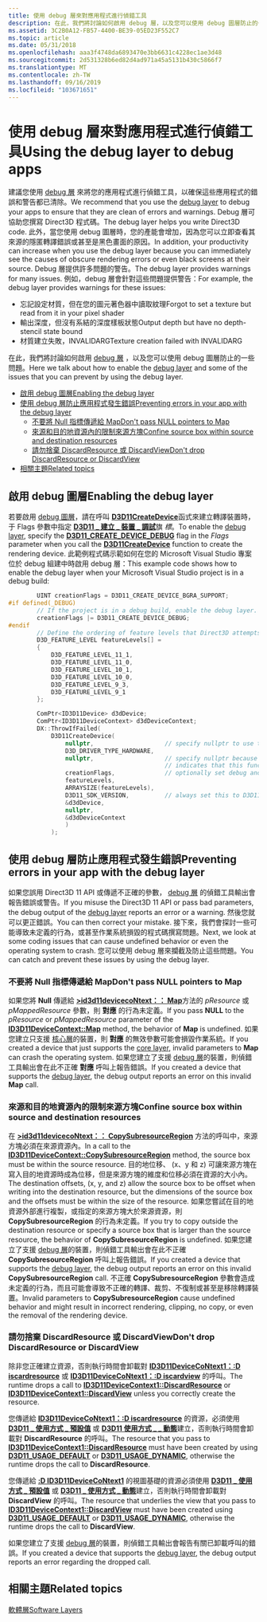 ```yaml
---
title: 使用 debug 層來對應用程式進行偵錯工具
description: 在此，我們將討論如何啟用 debug 層，以及您可以使用 debug 圖層防止的一些問題。
ms.assetid: 3C2B0A12-FB57-4400-BE39-05ED23F552C7
ms.topic: article
ms.date: 05/31/2018
ms.openlocfilehash: aaa3f4748da6893470e3bb6631c4228ec1ae3d48
ms.sourcegitcommit: 2d531328b6ed82d4ad971a45a5131b430c5866f7
ms.translationtype: MT
ms.contentlocale: zh-TW
ms.lasthandoff: 09/16/2019
ms.locfileid: "103671651"
---
```

# <a name="using-the-debug-layer-to-debug-apps"></a><span data-ttu-id="05eed-103">使用 debug 層來對應用程式進行偵錯工具</span><span class="sxs-lookup"><span data-stu-id="05eed-103">Using the debug layer to debug apps</span></span>

<span data-ttu-id="05eed-104">建議您使用 [debug 層](overviews-direct3d-11-devices-layers.md) 來將您的應用程式進行偵錯工具，以確保這些應用程式的錯誤和警告都已清除。</span><span class="sxs-lookup"><span data-stu-id="05eed-104">We recommend that you use the [debug layer](overviews-direct3d-11-devices-layers.md) to debug your apps to ensure that they are clean of errors and warnings.</span></span> <span data-ttu-id="05eed-105">Debug 層可協助您撰寫 Direct3D 程式碼。</span><span class="sxs-lookup"><span data-stu-id="05eed-105">The debug layer helps you write Direct3D code.</span></span> <span data-ttu-id="05eed-106">此外，當您使用 debug 圖層時，您的產能會增加，因為您可以立即查看其來源的隱匿轉譯錯誤或甚至是黑色畫面的原因。</span><span class="sxs-lookup"><span data-stu-id="05eed-106">In addition, your productivity can increase when you use the debug layer because you can immediately see the causes of obscure rendering errors or even black screens at their source.</span></span> <span data-ttu-id="05eed-107">Debug 層提供許多問題的警告。</span><span class="sxs-lookup"><span data-stu-id="05eed-107">The debug layer provides warnings for many issues.</span></span> <span data-ttu-id="05eed-108">例如，debug 層會針對這些問題提供警告：</span><span class="sxs-lookup"><span data-stu-id="05eed-108">For example, the debug layer provides warnings for these issues:</span></span>

-   <span data-ttu-id="05eed-109">忘記設定材質，但在您的圖元著色器中讀取紋理</span><span class="sxs-lookup"><span data-stu-id="05eed-109">Forgot to set a texture but read from it in your pixel shader</span></span>
-   <span data-ttu-id="05eed-110">輸出深度，但沒有系結的深度樣板狀態</span><span class="sxs-lookup"><span data-stu-id="05eed-110">Output depth but have no depth-stencil state bound</span></span>
-   <span data-ttu-id="05eed-111">材質建立失敗，INVALIDARG</span><span class="sxs-lookup"><span data-stu-id="05eed-111">Texture creation failed with INVALIDARG</span></span>

<span data-ttu-id="05eed-112">在此，我們將討論如何啟用 [debug 層](overviews-direct3d-11-devices-layers.md) ，以及您可以使用 debug 圖層防止的一些問題。</span><span class="sxs-lookup"><span data-stu-id="05eed-112">Here we talk about how to enable the [debug layer](overviews-direct3d-11-devices-layers.md) and some of the issues that you can prevent by using the debug layer.</span></span>

-   [<span data-ttu-id="05eed-113">啟用 debug 圖層</span><span class="sxs-lookup"><span data-stu-id="05eed-113">Enabling the debug layer</span></span>](#enabling-the-debug-layer)
-   [<span data-ttu-id="05eed-114">使用 debug 層防止應用程式發生錯誤</span><span class="sxs-lookup"><span data-stu-id="05eed-114">Preventing errors in your app with the debug layer</span></span>](#preventing-errors-in-your-app-with-the-debug-layer)
    -   [<span data-ttu-id="05eed-115">不要將 Null 指標傳遞給 Map</span><span class="sxs-lookup"><span data-stu-id="05eed-115">Don't pass NULL pointers to Map</span></span>](#dont-pass-null-pointers-to-map)
    -   [<span data-ttu-id="05eed-116">來源和目的地資源內的限制來源方塊</span><span class="sxs-lookup"><span data-stu-id="05eed-116">Confine source box within source and destination resources</span></span>](#confine-source-box-within-source-and-destination-resources)
    -   [<span data-ttu-id="05eed-117">請勿捨棄 DiscardResource 或 DiscardView</span><span class="sxs-lookup"><span data-stu-id="05eed-117">Don't drop DiscardResource or DiscardView</span></span>](#dont-drop-discardresource-or-discardview)
-   [<span data-ttu-id="05eed-118">相關主題</span><span class="sxs-lookup"><span data-stu-id="05eed-118">Related topics</span></span>](#related-topics)

## <a name="enabling-the-debug-layer"></a><span data-ttu-id="05eed-119">啟用 debug 圖層</span><span class="sxs-lookup"><span data-stu-id="05eed-119">Enabling the debug layer</span></span>

<span data-ttu-id="05eed-120">若要啟用 [debug 圖層](overviews-direct3d-11-devices-layers.md)，請在呼叫 [**D3D11CreateDevice**](/windows/desktop/api/D3D11/nf-d3d11-d3d11createdevice)函式來建立轉譯裝置時，于 Flags 參數中指定 [**D3D11 \_ 建立 \_ 裝置 \_ 調試**](/windows/desktop/api/D3D11/ne-d3d11-d3d11_create_device_flag)旗 *標*。</span><span class="sxs-lookup"><span data-stu-id="05eed-120">To enable the [debug layer](overviews-direct3d-11-devices-layers.md), specify the [**D3D11\_CREATE\_DEVICE\_DEBUG**](/windows/desktop/api/D3D11/ne-d3d11-d3d11_create_device_flag) flag in the *Flags* parameter when you call the [**D3D11CreateDevice**](/windows/desktop/api/D3D11/nf-d3d11-d3d11createdevice) function to create the rendering device.</span></span> <span data-ttu-id="05eed-121">此範例程式碼示範如何在您的 Microsoft Visual Studio 專案位於 debug 組建中時啟用 debug 層：</span><span class="sxs-lookup"><span data-stu-id="05eed-121">This example code shows how to enable the debug layer when your Microsoft Visual Studio project is in a debug build:</span></span>


```C++
        UINT creationFlags = D3D11_CREATE_DEVICE_BGRA_SUPPORT;
#if defined(_DEBUG)
        // If the project is in a debug build, enable the debug layer.
        creationFlags |= D3D11_CREATE_DEVICE_DEBUG;
#endif
        // Define the ordering of feature levels that Direct3D attempts to create.
        D3D_FEATURE_LEVEL featureLevels[] =
        {
            D3D_FEATURE_LEVEL_11_1,
            D3D_FEATURE_LEVEL_11_0,
            D3D_FEATURE_LEVEL_10_1,
            D3D_FEATURE_LEVEL_10_0,
            D3D_FEATURE_LEVEL_9_3,
            D3D_FEATURE_LEVEL_9_1
        };

        ComPtr<ID3D11Device> d3dDevice;
        ComPtr<ID3D11DeviceContext> d3dDeviceContext;
        DX::ThrowIfFailed(
            D3D11CreateDevice(
                nullptr,                    // specify nullptr to use the default adapter
                D3D_DRIVER_TYPE_HARDWARE,
                nullptr,                    // specify nullptr because D3D_DRIVER_TYPE_HARDWARE 
                                            // indicates that this function uses hardware
                creationFlags,              // optionally set debug and Direct2D compatibility flags
                featureLevels,
                ARRAYSIZE(featureLevels),
                D3D11_SDK_VERSION,          // always set this to D3D11_SDK_VERSION
                &d3dDevice,
                nullptr,
                &d3dDeviceContext
                )
            );
```



## <a name="preventing-errors-in-your-app-with-the-debug-layer"></a><span data-ttu-id="05eed-122">使用 debug 層防止應用程式發生錯誤</span><span class="sxs-lookup"><span data-stu-id="05eed-122">Preventing errors in your app with the debug layer</span></span>

<span data-ttu-id="05eed-123">如果您誤用 Direct3D 11 API 或傳遞不正確的參數， [debug 層](overviews-direct3d-11-devices-layers.md) 的偵錯工具輸出會報告錯誤或警告。</span><span class="sxs-lookup"><span data-stu-id="05eed-123">If you misuse the Direct3D 11 API or pass bad parameters, the debug output of the [debug layer](overviews-direct3d-11-devices-layers.md) reports an error or a warning.</span></span> <span data-ttu-id="05eed-124">然後您就可以更正錯誤。</span><span class="sxs-lookup"><span data-stu-id="05eed-124">You can then correct your mistake.</span></span> <span data-ttu-id="05eed-125">接下來，我們會探討一些可能導致未定義的行為，或甚至作業系統損毀的程式碼撰寫問題。</span><span class="sxs-lookup"><span data-stu-id="05eed-125">Next, we look at some coding issues that can cause undefined behavior or even the operating system to crash.</span></span> <span data-ttu-id="05eed-126">您可以使用 debug 層來攔截及防止這些問題。</span><span class="sxs-lookup"><span data-stu-id="05eed-126">You can catch and prevent these issues by using the debug layer.</span></span>

### <a name="dont-pass-null-pointers-to-map"></a><span data-ttu-id="05eed-127">不要將 Null 指標傳遞給 Map</span><span class="sxs-lookup"><span data-stu-id="05eed-127">Don't pass NULL pointers to Map</span></span>

<span data-ttu-id="05eed-128">如果您將 **Null** 傳遞給 [**>id3d11devicecoNtext：： Map**](/windows/desktop/api/D3D11/nf-d3d11-id3d11devicecontext-map)方法的 *pResource* 或 *pMappedResource* 參數，則 **對應** 的行為未定義。</span><span class="sxs-lookup"><span data-stu-id="05eed-128">If you pass **NULL** to the *pResource* or *pMappedResource* parameter of the [**ID3D11DeviceContext::Map**](/windows/desktop/api/D3D11/nf-d3d11-id3d11devicecontext-map) method, the behavior of **Map** is undefined.</span></span> <span data-ttu-id="05eed-129">如果您建立只支援 [核心層](overviews-direct3d-11-devices-layers.md)的裝置，則 **對應** 的無效參數可能會損毀作業系統。</span><span class="sxs-lookup"><span data-stu-id="05eed-129">If you created a device that just supports the [core layer](overviews-direct3d-11-devices-layers.md), invalid parameters to **Map** can crash the operating system.</span></span> <span data-ttu-id="05eed-130">如果您建立了支援 [debug 層](overviews-direct3d-11-devices-layers.md)的裝置，則偵錯工具輸出會在此不正確 **對應** 呼叫上報告錯誤。</span><span class="sxs-lookup"><span data-stu-id="05eed-130">If you created a device that supports the [debug layer](overviews-direct3d-11-devices-layers.md), the debug output reports an error on this invalid **Map** call.</span></span>

### <a name="confine-source-box-within-source-and-destination-resources"></a><span data-ttu-id="05eed-131">來源和目的地資源內的限制來源方塊</span><span class="sxs-lookup"><span data-stu-id="05eed-131">Confine source box within source and destination resources</span></span>

<span data-ttu-id="05eed-132">在 [**>id3d11devicecoNtext：： CopySubresourceRegion**](/windows/desktop/api/D3D11/nf-d3d11-id3d11devicecontext-copysubresourceregion) 方法的呼叫中，來源方塊必須在來源資源內。</span><span class="sxs-lookup"><span data-stu-id="05eed-132">In a call to the [**ID3D11DeviceContext::CopySubresourceRegion**](/windows/desktop/api/D3D11/nf-d3d11-id3d11devicecontext-copysubresourceregion) method, the source box must be within the source resource.</span></span> <span data-ttu-id="05eed-133">目的地位移、 (x、y 和 z) 可讓來源方塊在寫入目的地資源時成為位移，但是來源方塊的維度和位移必須在資源的大小內。</span><span class="sxs-lookup"><span data-stu-id="05eed-133">The destination offsets, (x, y, and z) allow the source box to be offset when writing into the destination resource, but the dimensions of the source box and the offsets must be within the size of the resource.</span></span> <span data-ttu-id="05eed-134">如果您嘗試在目的地資源外部進行複製，或指定的來源方塊大於來源資源，則 **CopySubresourceRegion** 的行為未定義。</span><span class="sxs-lookup"><span data-stu-id="05eed-134">If you try to copy outside the destination resource or specify a source box that is larger than the source resource, the behavior of **CopySubresourceRegion** is undefined.</span></span> <span data-ttu-id="05eed-135">如果您建立了支援 [debug 層](overviews-direct3d-11-devices-layers.md)的裝置，則偵錯工具輸出會在此不正確 **CopySubresourceRegion** 呼叫上報告錯誤。</span><span class="sxs-lookup"><span data-stu-id="05eed-135">If you created a device that supports the [debug layer](overviews-direct3d-11-devices-layers.md), the debug output reports an error on this invalid **CopySubresourceRegion** call.</span></span> <span data-ttu-id="05eed-136">不正確 **CopySubresourceRegion** 參數會造成未定義的行為，而且可能會導致不正確的轉譯、裁剪、不復制或甚至是移除轉譯裝置。</span><span class="sxs-lookup"><span data-stu-id="05eed-136">Invalid parameters to **CopySubresourceRegion** cause undefined behavior and might result in incorrect rendering, clipping, no copy, or even the removal of the rendering device.</span></span>

### <a name="dont-drop-discardresource-or-discardview"></a><span data-ttu-id="05eed-137">請勿捨棄 DiscardResource 或 DiscardView</span><span class="sxs-lookup"><span data-stu-id="05eed-137">Don't drop DiscardResource or DiscardView</span></span>

<span data-ttu-id="05eed-138">除非您正確建立資源，否則執行時間會卸載對 [**ID3D11DeviceCoNtext1：:D iscardresource**](/windows/desktop/api/D3D11_1/nf-d3d11_1-id3d11devicecontext1-discardresource) 或 [**ID3D11DeviceCoNtext1：:D iscardview**](/windows/desktop/api/D3D11_1/nf-d3d11_1-id3d11devicecontext1-discardview) 的呼叫。</span><span class="sxs-lookup"><span data-stu-id="05eed-138">The runtime drops a call to [**ID3D11DeviceContext1::DiscardResource**](/windows/desktop/api/D3D11_1/nf-d3d11_1-id3d11devicecontext1-discardresource) or [**ID3D11DeviceContext1::DiscardView**](/windows/desktop/api/D3D11_1/nf-d3d11_1-id3d11devicecontext1-discardview) unless you correctly create the resource.</span></span>

<span data-ttu-id="05eed-139">您傳遞給 [**ID3D11DeviceCoNtext1：:D iscardresource**](/windows/desktop/api/D3D11_1/nf-d3d11_1-id3d11devicecontext1-discardresource) 的資源，必須使用 [**D3D11 \_ 使用方式 \_ 預設值**](/windows/desktop/api/D3D11/ne-d3d11-d3d11_usage) 或 [**D3D11 使用方式 \_ \_ 動態**](/windows/desktop/api/D3D11/ne-d3d11-d3d11_usage)建立，否則執行時間會卸載對 **DiscardResource** 的呼叫。</span><span class="sxs-lookup"><span data-stu-id="05eed-139">The resource that you pass to [**ID3D11DeviceContext1::DiscardResource**](/windows/desktop/api/D3D11_1/nf-d3d11_1-id3d11devicecontext1-discardresource) must have been created by using [**D3D11\_USAGE\_DEFAULT**](/windows/desktop/api/D3D11/ne-d3d11-d3d11_usage) or [**D3D11\_USAGE\_DYNAMIC**](/windows/desktop/api/D3D11/ne-d3d11-d3d11_usage), otherwise the runtime drops the call to **DiscardResource**.</span></span>

<span data-ttu-id="05eed-140">您傳遞給 [**:D ID3D11DeviceCoNtext1**](/windows/desktop/api/D3D11_1/nf-d3d11_1-id3d11devicecontext1-discardview) 的視圖基礎的資源必須使用 [**D3D11 \_ 使用方式 \_ 預設值**](/windows/desktop/api/D3D11/ne-d3d11-d3d11_usage) 或 [**D3D11 \_ 使用方式 \_ 動態**](/windows/desktop/api/D3D11/ne-d3d11-d3d11_usage)建立，否則執行時間會卸載對 **DiscardView** 的呼叫。</span><span class="sxs-lookup"><span data-stu-id="05eed-140">The resource that underlies the view that you pass to [**ID3D11DeviceContext1::DiscardView**](/windows/desktop/api/D3D11_1/nf-d3d11_1-id3d11devicecontext1-discardview) must have been created using [**D3D11\_USAGE\_DEFAULT**](/windows/desktop/api/D3D11/ne-d3d11-d3d11_usage) or [**D3D11\_USAGE\_DYNAMIC**](/windows/desktop/api/D3D11/ne-d3d11-d3d11_usage), otherwise the runtime drops the call to **DiscardView**.</span></span>

<span data-ttu-id="05eed-141">如果您建立了支援 [debug 層](overviews-direct3d-11-devices-layers.md)的裝置，則偵錯工具輸出會報告有關已卸載呼叫的錯誤。</span><span class="sxs-lookup"><span data-stu-id="05eed-141">If you created a device that supports the [debug layer](overviews-direct3d-11-devices-layers.md), the debug output reports an error regarding the dropped call.</span></span>

## <a name="related-topics"></a><span data-ttu-id="05eed-142">相關主題</span><span class="sxs-lookup"><span data-stu-id="05eed-142">Related topics</span></span>

<dl> <dt>

[<span data-ttu-id="05eed-143">軟體層</span><span class="sxs-lookup"><span data-stu-id="05eed-143">Software Layers</span></span>](overviews-direct3d-11-devices-layers.md)
</dt> </dl>

 

 




